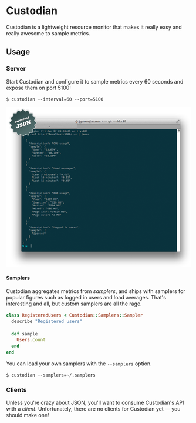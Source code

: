 # Custodian

Custodian is a lightweight resource monitor that makes it really easy
and really awesome to sample metrics.

## Usage

### Server

Start Custodian and configure it to sample metrics every 60 seconds and expose them
on port 5100:

    $ custodian --interval=60 --port=5100

![Example](https://github.com/jgorset/custodian/raw/master/docs/images/example.png)

#### Samplers

Custodian aggregates metrics from *samplers*, and ships with samplers for popular figures
such as logged in users and load averages. That's interesting and all, but custom
samplers are all the rage.

```ruby
class RegisteredUsers < Custodian::Samplers::Sampler
  describe "Registered users"

  def sample
    Users.count
  end
end
```

You can load your own samplers with the `--samplers` option.

    $ custodian --samplers=~/.samplers

### Clients

Unless you're crazy about JSON, you'll want to consume Custodian's API with a
*client*. Unfortunately, there are no clients for Custodian yet — you should make one!
